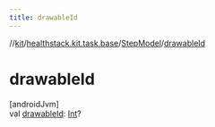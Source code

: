 ```yaml
---
title: drawableId
---
```

//[kit](../../../index.html)/[healthstack.kit.task.base](../index.html)/[StepModel](index.html)/[drawableId](drawable-id.html)



# drawableId



[androidJvm]\
val [drawableId](drawable-id.html): [Int](https://kotlinlang.org/api/latest/jvm/stdlib/kotlin/-int/index.html)?




